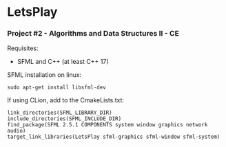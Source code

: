 # LetsPlay
### Project #2 - Algorithms and Data Structures II - CE


Requisites:

* SFML and C++ (at least C++ 17)

SFML installation on linux:

    sudo apt-get install libsfml-dev

If using CLion, add to the CmakeLists.txt:

    link_directories(SFML_LIBRARY_DIR)
    include_directories(SFML_INCLUDE_DIR)
    find_package(SFML 2.5.1 COMPONENTS system window graphics network audio)
    target_link_libraries(LetsPlay sfml-graphics sfml-window sfml-system)
